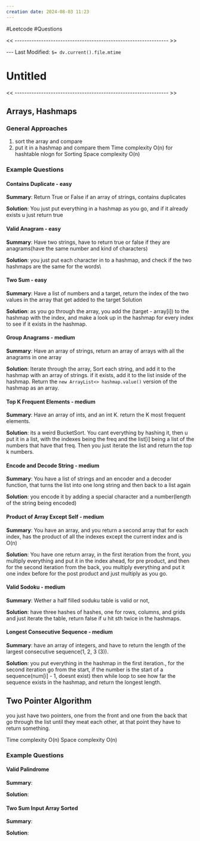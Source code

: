 ```yaml
---
creation date: 2024-08-03 11:23
---
```

#Leetcode #Questions

<< ---------------------------------------------------------------- >>

 --- Last Modified: `$= dv.current().file.mtime`

# Untitled

<< ---------------------------------------------------------------- >>

## Arrays, Hashmaps
### General Approaches
1. sort the array and compare
2. put it in a hashmap and compare them 
Time complexity O(n) for hashtable nlogn for Sorting
Space complexity O(n)
### Example Questions

#### Contains Duplicate - easy
**Summary**: 
Return True or False if an array of strings, contains duplicates

**Solution**: 
You just put everything in a hashmap as you go, and if it already exists u just return true

#### Valid Anagram - easy
**Summary**: 
Have two strings, have to return true or false if they are anagrams(have the same number and kind of characters)

**Solution**: 
you just put each character in to a hashmap, and check if the two hashmaps are the same for the words\

#### Two Sum - easy
**Summary**: 
Have a list of numbers and a target, return the index of the two values in the array that get added to the target
Solution

**Solution**: 
as you go through the array, you add the (target - array[i]) to the hashmap with the index, and make a look up in the hashmap for every index to see if it exists in the hashmap.

#### Group Anagrams - medium
**Summary**: 
Have an array of strings, return an array of arrays with all the anagrams in one array

**Solution**: 
Iterate through the array, Sort each string, and add it to the hashmap with an array of strings. if it exists, add it to the list inside of the hashmap. Return the `new ArrayList<> hashmap.value()` version of the hashmap as an array.

#### Top K Frequent Elements - medium
**Summary**: 
Have an array of ints, and an int K. return the K most frequent elements.

**Solution**: 
its a weird BucketSort. You cant everything by hashing it, then u put it in a list, with the indexes being the freq and the list[i] being a list of the numbers that have that freq. Then you just iterate the list and return the top k numbers.

#### Encode and Decode String - medium
**Summary**: 
You have a list of strings and an encoder and a decoder function, that turns the list into one long string and then back to a list again

**Solution**: 
you encode it by adding a special character and a number(length of the string being encoded)

#### Product of Array Except Self - medium
**Summary**: 
You have an array, and you return a second array that for each index, has the product of all the indexes except the current index and is O(n)

**Solution**:
You have one return array, in the first iteration from the front, you multiply everything and put it in the index ahead, for pre product, and then for the second iteration from the back, you multiply everything and put it one index before for the post product and just multiply as you go.

#### Valid Sodoku - medium
**Summary**: 
Wether a half filled soduku table is valid or not, 

**Solution**:
have three hashes of hashes, one for rows, columns, and grids and just iterate the table, return false if u hit sth twice in the hashmaps. 

#### Longest Consecutive Sequence - medium
**Summary**:
have an array of integers, and have to return the length of the largest consecutive sequence(1, 2, 3 (3)).

**Solution**:
you put everything in the hashmap in the first iteration., for the second iteration go from the start, if the number is the start of a sequence(num[i] - 1, doesnt exist) then while loop to see how far the sequence exists in the hashmap, and return the longest length.


## Two Pointer Algorithm
you just have two pointers, one from the front and one from the back that go through the list until they meat each other, at that point they have to return something.

Time complexity O(n)
Space complexity O(n)
### Example Questions

#### Valid Palindrome
**Summary**:

**Solution**:
#### Two Sum Input Array Sorted
**Summary**:

**Solution**:



